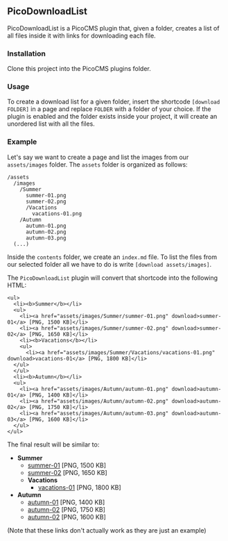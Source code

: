 ## PicoDownloadList

PicoDownloadList is a PicoCMS plugin that, given a folder, creates a list of all files inside it with links for downloading each file.

### Installation

Clone this project into the PicoCMS plugins folder.

### Usage

To create a download list for a given folder, insert the shortcode `[download FOLDER]` in a page and replace `FOLDER` with a folder of your choice. If the plugin is enabled and the folder exists inside your project, it will create an unordered list with all the files.

### Example

Let's say we want to create a page and list the images from our `assets/images` folder. The `assets` folder is organized as follows:

```
/assets
  /images
    /Summer
      summer-01.png
      summer-02.png
      /Vacations
        vacations-01.png
    /Autumn
      autumn-01.png
      autumn-02.png
      autumn-03.png
  (...)
```

Inside the `contents` folder, we create an `index.md` file. To list the files from our selected folder all we have to do is write `[download assets/images]`.

The `PicoDownloadList` plugin will convert that shortcode into the following HTML:

```
<ul>
  <li><b>Summer</b></li>
  <ul>
    <li><a href="assets/images/Summer/summer-01.png" download>summer-01</a> [PNG, 1500 KB]</li>
    <li><a href="assets/images/Summer/summer-02.png" download>summer-02</a> [PNG, 1650 KB]</li>
    <li><b>Vacations</b></li>
    <ul>
      <li><a href="assets/images/Summer/Vacations/vacations-01.png" download>vacations-01</a> [PNG, 1800 KB]</li>
  </ul>
  </ul>
  <li><b>Autumn</b></li>
  <ul>
    <li><a href="assets/images/Autumn/autumn-01.png" download>autumn-01</a> [PNG, 1400 KB]</li>
    <li><a href="assets/images/Autumn/autumn-02.png" download>autumn-02</a> [PNG, 1750 KB]</li>
    <li><a href="assets/images/Autumn/autumn-03.png" download>autumn-03</a> [PNG, 1600 KB]</li>
  </ul>
</ul>
```

The final result will be similar to:

* **Summer**
    * [summer-01](/assets/images/Summer/summer-01.png) [PNG, 1500 KB]
    * [summer-02](/assets/images/Summer/summer-02.png) [PNG, 1650 KB]
    * **Vacations**
        * [vacations-01](/assets/Summer/Vacations/vacations-01.png) [PNG, 1800 KB]
* **Autumn**
    * [autumn-01](/assets/images/Autumn/autumn-01.png) [PNG, 1400 KB]
    * [autumn-02](/assets/images/Autumn/autumn-02.png) [PNG, 1750 KB]
    * [autumn-02](/assets/images/Autumn/autumn-03.png) [PNG, 1600 KB]

(Note that these links don't actually work as they are just an example)
    
